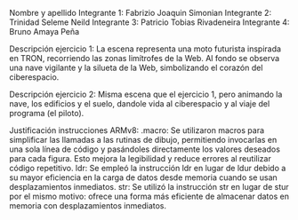 Nombre y apellido 
Integrante 1: Fabrizio Joaquin Simonian
Integrante 2: Trinidad Seleme Neild
Integrante 3: Patricio Tobias Rivadeneira
Integrante 4: Bruno Amaya Peña

Descripción ejercicio 1: La escena representa una moto futurista inspirada en TRON, recorriendo las zonas limítrofes de la Web. Al fondo se observa una nave vigilante y la silueta de la Web, simbolizando el corazón del ciberespacio.

Descripción ejercicio 2: Misma escena que el ejercicio 1, pero animando la nave, los edificios y el suelo, dandole vida al ciberespacio y al viaje del programa (el piloto).

Justificación instrucciones ARMv8: 
.macro: Se utilizaron macros para simplificar las llamadas a las rutinas de dibujo, permitiendo invocarlas en una sola línea de código y pasándoles directamente los valores deseados para cada figura. Esto mejora la legibilidad y reduce errores al reutilizar código repetitivo.
ldr: Se empleó la instrucción ldr en lugar de ldur debido a su mayor eficiencia en la carga de datos desde memoria cuando se usan desplazamientos inmediatos.
str: Se utilizó la instrucción str en lugar de stur por el mismo motivo: ofrece una forma más eficiente de almacenar datos en memoria con desplazamientos inmediatos.
